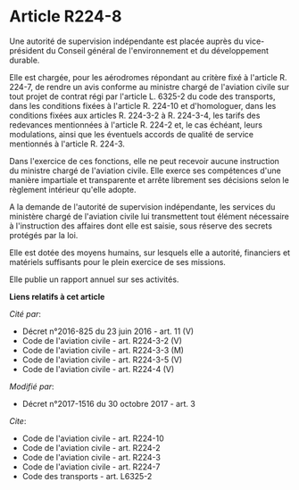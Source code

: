 # Article R224-8

Une autorité de supervision indépendante est placée auprès du vice-président du Conseil général de l'environnement et du
développement durable.

Elle est chargée, pour les aérodromes répondant au critère fixé à l'article R. 224-7, de rendre un avis conforme au ministre
chargé de l'aviation civile sur tout projet de contrat régi par l'article L. 6325-2 du code des transports, dans les
conditions fixées à l'article R. 224-10 et d'homologuer, dans les conditions fixées aux articles R. 224-3-2 à R. 224-3-4, les
tarifs des redevances mentionnées à l'article R. 224-2 et, le cas échéant, leurs modulations, ainsi que les éventuels accords
de qualité de service mentionnés à l'article R. 224-3.

Dans l'exercice de ces fonctions, elle ne peut recevoir aucune instruction du ministre chargé de l'aviation civile. Elle
exerce ses compétences d'une manière impartiale et transparente et arrête librement ses décisions selon le règlement
intérieur qu'elle adopte.

A la demande de l'autorité de supervision indépendante, les services du ministère chargé de l'aviation civile lui
transmettent tout élément nécessaire à l'instruction des affaires dont elle est saisie, sous réserve des secrets protégés par
la loi.

Elle est dotée des moyens humains, sur lesquels elle a autorité, financiers et matériels suffisants pour le plein exercice de
ses missions.

Elle publie un rapport annuel sur ses activités.

**Liens relatifs à cet article**

_Cité par_:

  - Décret n°2016-825 du 23 juin 2016 - art. 11 (V)
  - Code de l'aviation civile - art. R224-3-2 (V)
  - Code de l'aviation civile - art. R224-3-3 (M)
  - Code de l'aviation civile - art. R224-3-5 (V)
  - Code de l'aviation civile - art. R224-4 (V)

_Modifié par_:

  - Décret n°2017-1516 du 30 octobre 2017 - art. 3

_Cite_:

  - Code de l'aviation civile - art. R224-10
  - Code de l'aviation civile - art. R224-2
  - Code de l'aviation civile - art. R224-3
  - Code de l'aviation civile - art. R224-7
  - Code des transports - art. L6325-2

